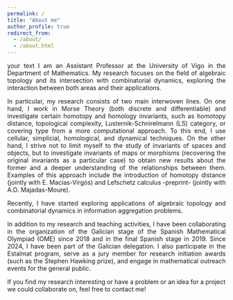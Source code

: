 ```yaml
---
permalink: /
title: "About me"
author_profile: true
redirect_from: 
  - /about/
  - /about.html
---
```


<div align="justify"> your text  I am an Assistant Professor at the University of Vigo in the Department of Mathematics. My research focuses on the field of algebraic topology and its intersection with combinatorial dynamics, exploring the interaction between both areas and their applications.

In particular, my research consists of two main interwoven lines. On one hand, I work in Morse Theory (both discrete and differentiable) and investigate certain homotopy and homology invariants, such as homotopy distance, topological complexity, Lusternik-Schnirelmann (LS) category, or covering type from a more computational approach. To this end, I use cellular, simplicial, homological, and dynamical techniques. On the other hand, I strive not to limit myself to the study of invariants of spaces and objects, but to investigate invariants of maps or morphisms (recovering the original invariants as a particular case) to obtain new results about the former and a deeper understanding of the relationships between them. Examples of this approach include the introduction of homotopy distance (jointly with E. Macías-Virgós) and Lefschetz calculus -preprint- (jointly with A.O. Majadas-Moure).

Recently, I have started exploring applications of algebraic topology and combinatorial dynamics in information aggregation problems.


In addition to my research and teaching activities, I have been collaborating in the organization of the Galician stage of the Spanish Mathematical Olympiad (OME) since 2018 and in the final Spanish stage in 2019. Since 2024, I have been part of the Galician delegation. I also participate in the Estalmat program, serve as a jury member for research initiation awards (such as the Stephen Hawking prize), and engage in mathematical outreach events for the general public. </div>


If you find my research interesting or have a problem or an idea for a project we could collaborate on, feel free to contact me!
